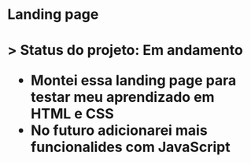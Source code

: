 <h1>Landing page<h1>
> Status do projeto: Em andamento

- Montei essa landing page para testar meu aprendizado em HTML e CSS
- No futuro adicionarei mais funcionalides com JavaScript
